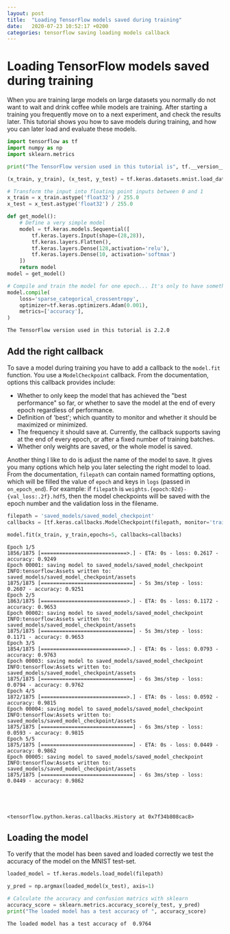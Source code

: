 ```yaml
---
layout: post
title:  "Loading TensorFlow models saved during training"
date:   2020-07-23 10:52:17 +0200
categories: tensorflow saving loading models callback
---
```

# Loading TensorFlow models saved during training
When you are training large models on large datasets you normally do not want to wait and drink coffee while models are training. After starting a training you frequently move on to a next experiment, and check the results later. This tutorial shows you how to save models during training, and how you can later load and evaluate these models. 


```python
import tensorflow as tf
import numpy as np
import sklearn.metrics

print("The TensorFlow version used in this tutorial is", tf.__version__)

(x_train, y_train), (x_test, y_test) = tf.keras.datasets.mnist.load_data()

# Transform the input into floating point inputs between 0 and 1
x_train = x_train.astype('float32') / 255.0
x_test = x_test.astype('float32') / 255.0

def get_model():
    # Define a very simple model
    model = tf.keras.models.Sequential([
        tf.keras.layers.Input(shape=(28,28)),
        tf.keras.layers.Flatten(),
        tf.keras.layers.Dense(128,activation='relu'),
        tf.keras.layers.Dense(10, activation='softmax')
    ])
    return model
model = get_model()

# Compile and train the model for one epoch... It's only to have something trained, not get the best score
model.compile(
    loss='sparse_categorical_crossentropy',
    optimizer=tf.keras.optimizers.Adam(0.001),
    metrics=['accuracy'],
)
```

    The TensorFlow version used in this tutorial is 2.2.0


## Add the right callback
To save a model during training you have to add a callback to the ``model.fit`` function. You use a ``ModelCheckpoint`` callback. From the documentation, options this callback provides include:
* Whether to only keep the model that has achieved the "best performance" so far, or whether to save the model at the end of every epoch regardless of performance.
* Definition of 'best'; which quantity to monitor and whether it should be maximized or minimized.
* The frequency it should save at. Currently, the callback supports saving at the end of every epoch, or after a fixed number of training batches.
* Whether only weights are saved, or the whole model is saved.

Another thing I like to do is adjust the name of the model to save. It gives you many options which help you later selecting the right model to load. From the documentation, `filepath` can contain named formatting options, which will be filled the value of `epoch` and keys in `logs` (passed in `on_epoch_end`). For example: if `filepath` is `weights.{epoch:02d}-{val_loss:.2f}.hdf5`, then the model checkpoints will be saved with the epoch number and the validation loss in the filename.



```python
filepath = 'saved_models/saved_model_checkpoint'
callbacks = [tf.keras.callbacks.ModelCheckpoint(filepath, monitor='train_loss', verbose=1, save_best_only=False)]

model.fit(x_train, y_train,epochs=5, callbacks=callbacks)
```

    Epoch 1/5
    1856/1875 [============================>.] - ETA: 0s - loss: 0.2617 - accuracy: 0.9249
    Epoch 00001: saving model to saved_models/saved_model_checkpoint
    INFO:tensorflow:Assets written to: saved_models/saved_model_checkpoint/assets
    1875/1875 [==============================] - 5s 3ms/step - loss: 0.2607 - accuracy: 0.9251
    Epoch 2/5
    1863/1875 [============================>.] - ETA: 0s - loss: 0.1172 - accuracy: 0.9653
    Epoch 00002: saving model to saved_models/saved_model_checkpoint
    INFO:tensorflow:Assets written to: saved_models/saved_model_checkpoint/assets
    1875/1875 [==============================] - 5s 3ms/step - loss: 0.1171 - accuracy: 0.9653
    Epoch 3/5
    1854/1875 [============================>.] - ETA: 0s - loss: 0.0793 - accuracy: 0.9763
    Epoch 00003: saving model to saved_models/saved_model_checkpoint
    INFO:tensorflow:Assets written to: saved_models/saved_model_checkpoint/assets
    1875/1875 [==============================] - 6s 3ms/step - loss: 0.0794 - accuracy: 0.9762
    Epoch 4/5
    1872/1875 [============================>.] - ETA: 0s - loss: 0.0592 - accuracy: 0.9815
    Epoch 00004: saving model to saved_models/saved_model_checkpoint
    INFO:tensorflow:Assets written to: saved_models/saved_model_checkpoint/assets
    1875/1875 [==============================] - 6s 3ms/step - loss: 0.0593 - accuracy: 0.9815
    Epoch 5/5
    1875/1875 [==============================] - ETA: 0s - loss: 0.0449 - accuracy: 0.9862
    Epoch 00005: saving model to saved_models/saved_model_checkpoint
    INFO:tensorflow:Assets written to: saved_models/saved_model_checkpoint/assets
    1875/1875 [==============================] - 6s 3ms/step - loss: 0.0449 - accuracy: 0.9862





    <tensorflow.python.keras.callbacks.History at 0x7f34b808cac8>



## Loading the model
To verify that the model has been saved and loaded correctly we test the accuracy of the model on the MNIST test-set. 


```python
loaded_model = tf.keras.models.load_model(filepath)
```


```python
y_pred = np.argmax(loaded_model(x_test), axis=1)

# Calculate the accuracy and confusion matrics with sklearn
accuracy_score = sklearn.metrics.accuracy_score(y_test, y_pred)
print("The loaded model has a test accuracy of ", accuracy_score)
```

    The loaded model has a test accuracy of  0.9764



```python

```
